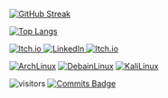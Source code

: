 <!--### 👋 Howdy I'm Henry and I make games, -->

<!--[![Henry's github stats](https://github-readme-stats.vercel.app/api?username=henry9836&theme=github_dark&show_icons=true&custom_title=░▒▓%20Tinker%20▓▒░)](https://github.com/anuraghazra/github-readme-stats) -->
[![GitHub Streak](https://github-readme-streak-stats.herokuapp.com/?user=henry9836&theme=dark)](https://git.io/streak-stats)

[![Top Langs](https://github-readme-stats.vercel.app/api/top-langs/?username=henry9836&theme=dark)](https://github.com/anuraghazra/github-readme-stats)

<a href="https://sleep-deficiency-studio.itch.io/" target="_blank">![Itch.io](https://img.shields.io/badge/-Itch.io-blue?logo=Itch.io&logoColor=FFFFFF&labelColor=FA5C5C&color=grey&style=for-the-badge) </a>
<a href="https://www.linkedin.com/in/henry-oli/" target="_blank"> ![LinkedIn](https://img.shields.io/badge/-LinkedIn-blue?logo=LinkedIn&logoColor=FFFFFF&labelColor=0a66c2&color=grey&style=for-the-badge) </a>
<a href="https://www.youtube.com/channel/UCdaILXjGeEoBjOC0pGRsLFA" target="_blank">![Itch.io](https://img.shields.io/badge/-YouTube-blue?logo=YouTube&logoColor=FFFFFF&labelColor=FF0000&color=grey&style=for-the-badge) </a>

[![ArchLinux](https://img.shields.io/badge/--1793D1?logo=archlinux&logoColor=ffffff)](https://archlinux.org/)
[![DebainLinux](https://img.shields.io/badge/--A81D33?logo=debian&logoColor=ffffff)](https://.debian.org/)
[![KaliLinux](https://img.shields.io/badge/--557C94?logo=kalilinux&logoColor=ffffff)](https://kali.org/)

![visitors](https://visitor-badge.glitch.me/badge?page_id=henry9836&left_color=grey&right_color=green)
[![Commits Badge](https://badges.pufler.dev/commits/monthly/henry9836)](https://badges.pufler.dev)
